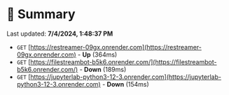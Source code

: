 # 📖 Summary
Last updated: **7/4/2024, 1:48:37 PM**

- `GET` [https://restreamer-09gx.onrender.com](https://restreamer-09gx.onrender.com) - **Up** (364ms)
- `GET` [https://filestreambot-b5k6.onrender.com/](https://filestreambot-b5k6.onrender.com/) - **Down** (189ms)
- `GET` [https://jupyterlab-python3-12-3.onrender.com](https://jupyterlab-python3-12-3.onrender.com) - **Down** (154ms)
